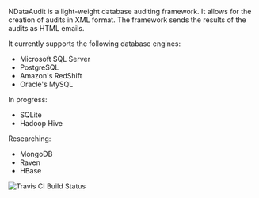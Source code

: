 NDataAudit is a light-weight database auditing framework. It allows for the creation of audits in XML format. The framework sends the results of the audits as HTML emails.

It currently supports the following database engines:

* Microsoft SQL Server
* PostgreSQL
* Amazon's RedShift
* Oracle's MySQL

In progress:

* SQLite
* Hadoop Hive

Researching:

* MongoDB
* Raven
* HBase

![Travis CI Build Status](https://travis-ci.org/hectorsosajr/NDataAudit.svg?branch=master)
